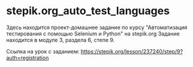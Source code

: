 # stepik.org_auto_test_languages
Здесь находится проект-домашнее задание по курсу "Автоматизация тестирования с помощью Selenium и Python" на stepik.org
Задание находится в модуле 3, раздела 6, степе 9.

Ссылка на урок с заданием: https://stepik.org/lesson/237240/step/9?auth=registration